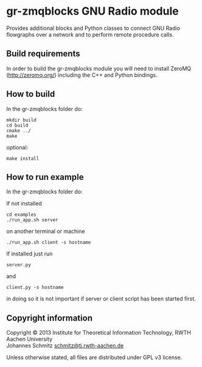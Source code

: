 gr-zmqblocks GNU Radio module
=============================
Provides additional blocks and Python classes to connect GNU Radio flowgraphs
over a network and to perform remote procedure calls.

Build requirements
------------------
In order to build the gr-zmqblocks module you will need to install ZeroMQ
(http://zeromq.org/) including the C++ and Python bindings.

How to build
------------
In the gr-zmqblocks folder do:

    mkdir build
    cd build
    cmake ../
    make

optional:

    make install

How to run example
------------------
In the gr-zmqblocks folder do:

If not installed

    cd examples
    ./run_app.sh server

on another terminal or machine

    ./run_app.sh client -s hostname

If installed just run

    server.py

and

    client.py -s hostname

in doing so it is not important if server or client script has been started
first.

Copyright information
------------------
Copyright © 2013 Institute for Theoretical Information Technology,
                 RWTH Aachen University  
Johannes Schmitz <schmitz@ti.rwth-aachen.de>

Unless otherwise stated, all files are distributed under GPL v3 license.
